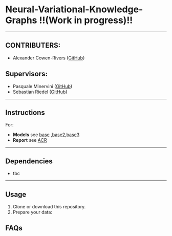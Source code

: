 
# Neural-Variational-Knowledge-Graphs !!(Work in progress)!!
-------
## CONTRIBUTERS:

- Alexander Cowen-Rivers ([GitHub](https://github.com/acr42)) 

## Supervisors:

- Pasquale Minervini ([GitHub](https://github.com/pminervini))
- Sebastian Riedel ([GitHub](https://github.com/riedelcastro))

-------

## Instructions

For:
- **Models** see [base](https://github.com/acr42/Neural-Variational-Knowledge-Graphs/blob/master/vkge/base.py) ,[base2](https://github.com/acr42/Neural-Variational-Knowledge-Graphs/blob/master/vkge/base2.py),[base3](https://github.com/acr42/Neural-Variational-Knowledge-Graphs/blob/master/vkge/base3.py)
- **Report** see [ACR](https://github.com/acr42) 


-------

## Dependencies

- tbc


-------

## Usage

1. Clone or download this repository.
2. Prepare your data:

## FAQs
